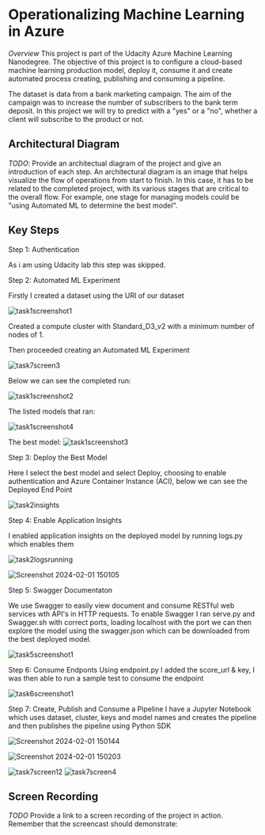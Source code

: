# Operationalizing Machine Learning in Azure

*Overview*
This project is part of the Udacity Azure Machine Learning Nanodegree. The objective of this project is to configure a cloud-based machine learning production model, deploy it, consume it and create automated process creating, publishing and consuming a pipeline.

The dataset is data from a bank marketing campaign. The aim of the campaign was to increase the number of subscribers to the bank term deposit. In this project we will try to predict with a "yes" or a "no", whether a client will subscribe to the product or not.

## Architectural Diagram
*TODO*: Provide an architectual diagram of the project and give an introduction of each step. An architectural diagram is an image that helps visualize the flow of operations from start to finish. In this case, it has to be related to the completed project, with its various stages that are critical to the overall flow. For example, one stage for managing models could be "using Automated ML to determine the best model". 

## Key Steps
Step 1: Authentication

As i am using Udacity lab this step was skipped.

Step 2: Automated ML Experiment

Firstly I created a dataset using the URI of our dataset

![task1screenshot1](https://github.com/samfrost23/nd00333_AZMLND_C2/assets/99268262/27c84f2f-46f2-4f9a-bb4e-7c2ffd7981de)

Created a compute cluster with Standard_D3_v2 with a minimum number of nodes of 1.

Then proceeded creating an Automated ML Experiment

![task7screen3](https://github.com/samfrost23/nd00333_AZMLND_C2/assets/99268262/c66ea682-8277-424c-8bfe-1c17be119ff0)

Below we can see the completed run:

![task1screenshot2](https://github.com/samfrost23/nd00333_AZMLND_C2/assets/99268262/08762253-30f1-4313-a8f6-fca6b3fc7eb6)

The listed models that ran:

![task1screenshot4](https://github.com/samfrost23/nd00333_AZMLND_C2/assets/99268262/ce796a90-c123-48bc-a533-4cee14a329a0)


The best model:
![task1screenshot3](https://github.com/samfrost23/nd00333_AZMLND_C2/assets/99268262/de0ba2b8-4094-4f1b-b9df-033da784e242)

Step 3: Deploy the Best Model

Here I select the best model and select Deploy, choosing to enable authentication and Azure Container Instance (ACI), below we can see the Deployed End Point

![task2insights](https://github.com/samfrost23/nd00333_AZMLND_C2/assets/99268262/9d07a50c-e979-4560-a325-739074d25377)

Step 4: Enable Application Insights

I enabled application insights on the deployed model by running logs.py which enables them

![task2logsrunning](https://github.com/samfrost23/nd00333_AZMLND_C2/assets/99268262/63af217d-e72f-4007-b6d0-666ff179b983)

![Screenshot 2024-02-01 150105](https://github.com/samfrost23/nd00333_AZMLND_C2/assets/99268262/5b7d99d2-d260-48e8-92f1-d66bf2c90c9d)

Step 5: Swagger Documentaton

We use Swagger to easily view document and consume RESTful web services wth API's in HTTP requests. To enable Swagger I ran serve.py and Swagger.sh with correct ports, loading localhost with the port we can then explore the model using the swagger.json which can be downloaded from the best deployed model.

![task5screenshot1](https://github.com/samfrost23/nd00333_AZMLND_C2/assets/99268262/b7c4a686-c1ff-4c04-8e98-3d1436e48e70)

Step 6: Consume Endponts
Using endpoint.py I added the score_url & key, I was then able to run a sample test to consume the endpoint

![task6screenshot1](https://github.com/samfrost23/nd00333_AZMLND_C2/assets/99268262/ae48cbd1-6746-487d-bc0b-895d74be5128)

Step 7: Create, Publish and Consume a Pipeline
I have a Jupyter Notebook which uses dataset, cluster, keys and model names and creates the pipeline and then publishes the pipeline using Python SDK

![Screenshot 2024-02-01 150144](https://github.com/samfrost23/nd00333_AZMLND_C2/assets/99268262/799a7eb8-3556-4c78-a9bb-d83670be002c)

![Screenshot 2024-02-01 150203](https://github.com/samfrost23/nd00333_AZMLND_C2/assets/99268262/77c1cc0e-2972-4a27-9e2a-0d13045323b7)

![task7screen12](https://github.com/samfrost23/nd00333_AZMLND_C2/assets/99268262/08982785-244d-4469-8ced-c0725124d7e5)
![task7screen4](https://github.com/samfrost23/nd00333_AZMLND_C2/assets/99268262/d06ef497-ef36-48e6-82e8-115010fce065)

## Screen Recording
*TODO* Provide a link to a screen recording of the project in action. Remember that the screencast should demonstrate:
